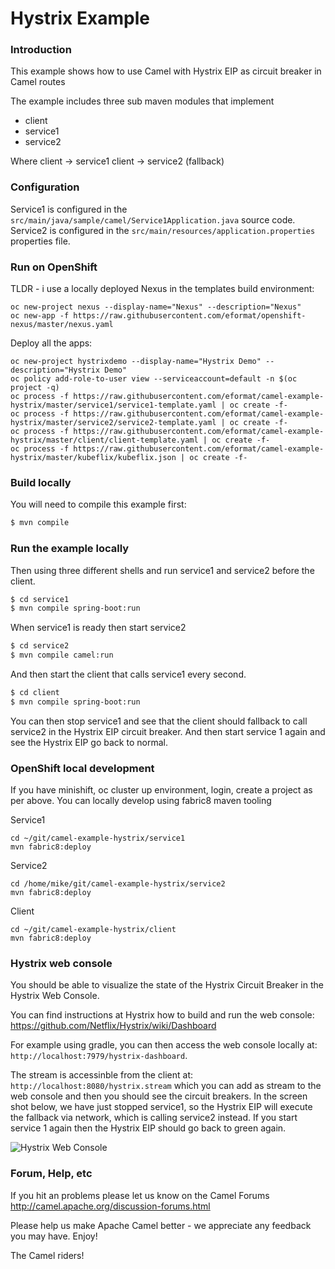 # Hystrix Example

### Introduction

This example shows how to use Camel with Hystrix EIP as circuit breaker in Camel routes

The example includes three sub maven modules that implement

- client
- service1
- service2

Where client -> service1
      client -> service2 (fallback)

### Configuration

Service1 is configured in the `src/main/java/sample/camel/Service1Application.java` source code.
Service2 is configured in the `src/main/resources/application.properties` properties file.

### Run on OpenShift

TLDR - i use a locally deployed Nexus in the templates build environment:

```
oc new-project nexus --display-name="Nexus" --description="Nexus"
oc new-app -f https://raw.githubusercontent.com/eformat/openshift-nexus/master/nexus.yaml
```

Deploy all the apps:

```
oc new-project hystrixdemo --display-name="Hystrix Demo" --description="Hystrix Demo"
oc policy add-role-to-user view --serviceaccount=default -n $(oc project -q)
oc process -f https://raw.githubusercontent.com/eformat/camel-example-hystrix/master/service1/service1-template.yaml | oc create -f-
oc process -f https://raw.githubusercontent.com/eformat/camel-example-hystrix/master/service2/service2-template.yaml | oc create -f-
oc process -f https://raw.githubusercontent.com/eformat/camel-example-hystrix/master/client/client-template.yaml | oc create -f-
oc process -f https://raw.githubusercontent.com/eformat/camel-example-hystrix/master/kubeflix/kubeflix.json | oc create -f-
```


### Build locally

You will need to compile this example first:

```sh
$ mvn compile
```

### Run the example locally

Then using three different shells and run service1 and service2 before the client.

```sh
$ cd service1
$ mvn compile spring-boot:run
```

When service1 is ready then start service2

```sh
$ cd service2
$ mvn compile camel:run
```

And then start the client that calls service1 every second.

```sh
$ cd client
$ mvn compile spring-boot:run
```

You can then stop service1 and see that the client should fallback to call service2 in the Hystrix EIP circuit breaker.
And then start service 1 again and see the Hystrix EIP go back to normal.

### OpenShift local development

If you have minishift, oc cluster up environment, login, create a project as per above. You can locally develop using fabric8 maven tooling

Service1

```
cd ~/git/camel-example-hystrix/service1
mvn fabric8:deploy
```

Service2

```
cd /home/mike/git/camel-example-hystrix/service2
mvn fabric8:deploy
```

Client

```
cd ~/git/camel-example-hystrix/client
mvn fabric8:deploy
```

### Hystrix web console

You should be able to visualize the state of the Hystrix Circuit Breaker in the Hystrix Web Console.

You can find instructions at Hystrix how to build and run the web console: https://github.com/Netflix/Hystrix/wiki/Dashboard

For example using gradle, you can then access the web console locally at: `http://localhost:7979/hystrix-dashboard`.

The stream is accessinble from the client at: `http://localhost:8080/hystrix.stream` which you can add as stream
to the web console and then you should see the circuit breakers. In the screen shot below, we have just stopped service1, so
the Hystrix EIP will execute the fallback via network, which is calling service2 instead. If you start service 1 again
then the Hystrix EIP should go back to green again.

![Hystrix Web Console](images/hystrix-web-console.png "Hystrix Web Console")

### Forum, Help, etc

If you hit an problems please let us know on the Camel Forums
<http://camel.apache.org/discussion-forums.html>

Please help us make Apache Camel better - we appreciate any feedback you may
have. Enjoy!

The Camel riders!
